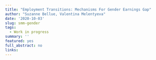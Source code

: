 ```yaml
---
title: "Employment Transitions: Mechanisms For Gender Earnings Gap"
author: "Suzanne Bellue, Valentina Melentyeva"
date: '2020-10-03'
slug: smm-gender
tags:
  - Work in progress
summary: ''
featured: yes
full_abstract: no
links:
---
```

